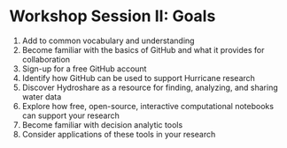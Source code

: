 # Workshop Session II: Goals

1. Add to common vocabulary and understanding
3. Become familiar with the basics of GitHub and what it provides for collaboration
4. Sign-up for a free GitHub account
5. Identify how GitHub can be used to support Hurricane research
6. Discover Hydroshare as a resource for finding, analyzing, and sharing water data
7. Explore how free, open-source, interactive computational notebooks can support your research
8. Become familiar with decision analytic tools 
9. Consider applications of these tools in your research
